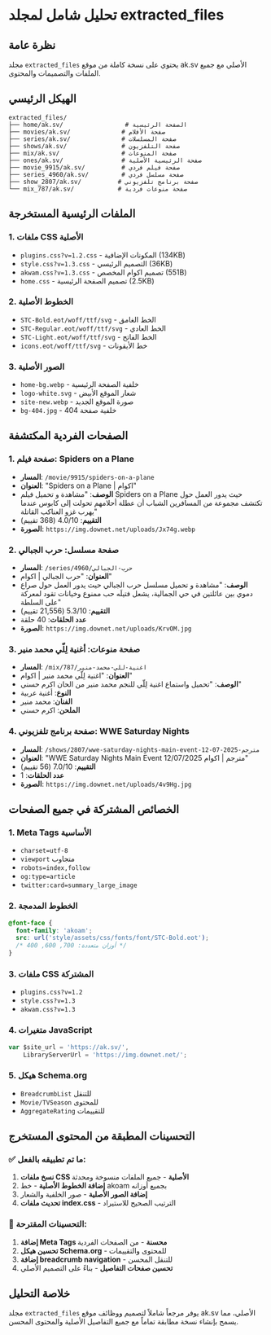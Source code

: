 # تحليل شامل لمجلد extracted_files

## نظرة عامة
مجلد `extracted_files` يحتوي على نسخة كاملة من موقع ak.sv الأصلي مع جميع الملفات والتصميمات والمحتوى.

## الهيكل الرئيسي
```
extracted_files/
├── home/ak.sv/                 # الصفحة الرئيسية
├── movies/ak.sv/              # صفحة الأفلام
├── series/ak.sv/              # صفحة المسلسلات
├── shows/ak.sv/               # صفحة التلفزيون
├── mix/ak.sv/                 # صفحة المنوعات
├── ones/ak.sv/                # صفحة الرئيسية الأصلية
├── movie_9915/ak.sv/          # صفحة فيلم فردي
├── series_4960/ak.sv/         # صفحة مسلسل فردي
├── show_2807/ak.sv/          # صفحة برنامج تلفزيوني
└── mix_787/ak.sv/            # صفحة منوعات فردية
```

## الملفات الرئيسية المستخرجة

### 1. ملفات CSS الأصلية
- `plugins.css?v=1.2.css` - المكونات الإضافية (134KB)
- `style.css?v=1.3.css` - التصميم الرئيسي (36KB)
- `akwam.css?v=1.3.css` - تصميم اكوام المخصص (551B)
- `home.css` - تصميم الصفحة الرئيسية (2.5KB)

### 2. الخطوط الأصلية
- `STC-Bold.eot/woff/ttf/svg` - الخط الغامق
- `STC-Regular.eot/woff/ttf/svg` - الخط العادي
- `STC-Light.eot/woff/ttf/svg` - الخط الفاتح
- `icons.eot/woff/ttf/svg` - خط الأيقونات

### 3. الصور الأصلية
- `home-bg.webp` - خلفية الصفحة الرئيسية
- `logo-white.svg` - شعار الموقع الأبيض
- `site-new.webp` - صورة الموقع الجديد
- `bg-404.jpg` - خلفية صفحة 404

## الصفحات الفردية المكتشفة

### 1. صفحة فيلم: Spiders on a Plane
- **المسار**: `/movie/9915/spiders-on-a-plane`
- **العنوان**: "Spiders on a Plane | اكوام"
- **الوصف**: "مشاهدة و تحميل فيلم Spiders on a Plane حيث يدور العمل حول تكتشف مجموعة من المسافرين الشباب أن عطلة أحلامهم تحولت إلى كابوس عندما يهرب غزو العناكب القاتلة"
- **التقييم**: 4.0/10 (368 تقييم)
- **الصورة**: `https://img.downet.net/uploads/Jx74g.webp`

### 2. صفحة مسلسل: حرب الجبالي
- **المسار**: `/series/4960/حرب-الجبالي`
- **العنوان**: "حرب الجبالي | اكوام"
- **الوصف**: "مشاهدة و تحميل مسلسل حرب الجبالي حيث يدور العمل حول صراع دموي بين عائلتين في حي الجمالية، يشعل فتيلَه حب ممنوع وخيانات تقود لمعركة على السلطة"
- **التقييم**: 5.3/10 (21,556 تقييم)
- **عدد الحلقات**: 40 حلقة
- **الصورة**: `https://img.downet.net/uploads/KrvOM.jpg`

### 3. صفحة منوعات: أغنية لِلّي محمد منير
- **المسار**: `/mix/787/اغنية-للي-محمد-منير`
- **العنوان**: "اغنية لِلّي محمد منير | اكوام"
- **الوصف**: "تحميل واستماع اغنية لِلّي للنجم محمد منير من الحان اكرم حسني"
- **النوع**: أغنية عربية
- **الفنان**: محمد منير
- **الملحن**: اكرم حسني

### 4. صفحة برنامج تلفزيوني: WWE Saturday Nights
- **المسار**: `/shows/2807/wwe-saturday-nights-main-event-12-07-2025-مترجم`
- **العنوان**: "WWE Saturday Nights Main Event 12/07/2025 مترجم | اكوام"
- **التقييم**: 7.0/10 (56 تقييم)
- **عدد الحلقات**: 1
- **الصورة**: `https://img.downet.net/uploads/4v9Hg.jpg`

## الخصائص المشتركة في جميع الصفحات

### 1. Meta Tags الأساسية
- `charset=utf-8`
- `viewport` متجاوب
- `robots=index,follow`
- `og:type=article`
- `twitter:card=summary_large_image`

### 2. الخطوط المدمجة
```css
@font-face {
  font-family: 'akoam';
  src: url('style/assets/css/fonts/font/STC-Bold.eot');
  /* أوزان متعددة: 700, 600, 400 */
}
```

### 3. ملفات CSS المشتركة
- `plugins.css?v=1.2`
- `style.css?v=1.3`
- `akwam.css?v=1.3`

### 4. متغيرات JavaScript
```javascript
var $site_url = 'https://ak.sv/',
    LibraryServerUrl = 'https://img.downet.net/';
```

### 5. هيكل Schema.org
- `BreadcrumbList` للتنقل
- `Movie/TVSeason` للمحتوى
- `AggregateRating` للتقييمات

## التحسينات المطبقة من المحتوى المستخرج

### ✅ ما تم تطبيقه بالفعل:
1. **نسخ ملفات CSS الأصلية** - جميع الملفات منسوخة ومحدثة
2. **إضافة الخطوط الأصلية** - خط akoam بجميع أوزانه
3. **إضافة الصور الأصلية** - صور الخلفية والشعار
4. **تحديث ملفات index.css** - الترتيب الصحيح للاستيراد

### 🔄 التحسينات المقترحة:
1. **إضافة Meta Tags محسنة** - من الصفحات الفردية
2. **تحسين هيكل Schema.org** - للمحتوى والتقييمات
3. **إضافة breadcrumb navigation** - للتنقل المحسن
4. **تحسين صفحات التفاصيل** - بناءً على التصميم الأصلي

## خلاصة التحليل
مجلد `extracted_files` يوفر مرجعاً شاملاً لتصميم ووظائف موقع ak.sv الأصلي، مما يسمح بإنشاء نسخة مطابقة تماماً مع جميع التفاصيل الأصلية والمحتوى المحسن.